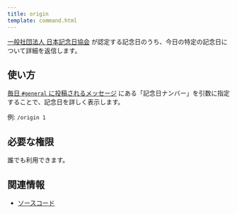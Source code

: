 ```yaml
---
title: origin
template: command.html
---
```


[一般社団法人 日本記念日協会](https://www.kinenbi.gr.jp) が認定する記念日のうち、今日の特定の記念日について詳細を返信します。

## 使い方

[毎日 `#general` に投稿されるメッセージ](../features/everyday.md) にある「記念日ナンバー」を引数に指定することで、記念日を詳しく表示します。

例: `/origin 1`

## 必要な権限

誰でも利用できます。

## 関連情報

- [ソースコード](https://github.com/jaoafa/jaotan.ts/blob/master/src/commands/origin.ts)
